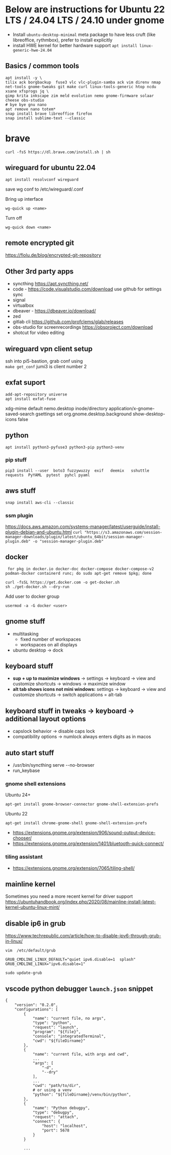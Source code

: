 # Below are instructions for Ubuntu 22 LTS / 24.04 LTS / 24.10 under gnome

- Install `ubuntu-desktop-minimal` meta package to have less cruft (like libreoffice, rythmbox), prefer to install explicitly
- install HWE kernel for better hardware support `apt install linux-generic-hwe-24.04`

## Basics / common tools

```
apt install -y \
tilix ack borgbackup  fuse3 vlc vlc-plugin-samba ack vim direnv nmap net-tools gnome-tweaks git make curl linux-tools-generic htop ncdu xsane xfsprogs jq \
gimp krita inkscape zim meld evolution nemo gnome-firmware solaar cheese obs-studio
# bye bye gnu nano
apt remove nano totem*
snap install brave libreoffice firefox
snap install sublime-text --classic
```

# brave

`curl -fsS https://dl.brave.com/install.sh | sh`

## wireguard for ubuntu 22.04

`apt install resolvconf wireguard`

save wg conf to /etc/wireguard/<name>.conf

Bring up interface

`wg-quick up <name>`

Turn off

`wg-quick down <name>`



## remote encrypted git 

https://flolu.de/blog/encrypted-git-repository


## Other 3rd party apps
- syncthing https://apt.syncthing.net/
- code - https://code.visualstudio.com/download use github for settings sync
- signal
- virtualbox
- dbeaver - https://dbeaver.io/download/
- zed 
- gitlab cli https://github.com/profclems/glab/releases
- obs-studio for screenrecordings https://obsproject.com/download
- shotcut for video editing


## wireguard vpn client setup
ssh into pi5-bastion, grab conf using \
`make get_conf` jumi3 is client number 2

## exfat suport
```
add-apt-repository universe
apt install exfat-fuse
```

xdg-mime default nemo.desktop inode/directory application/x-gnome-saved-search
gsettings set org.gnome.desktop.background show-desktop-icons false

## python

`apt install python3-pyfuse3 python3-pip python3-venv`

### pip stuff
`pip3 install --user  boto3 fuzzywuzzy  exif   deemix   sshuttle  requests  PyYAML  pytest  pyhcl pyaml`

## aws stuff

`snap install aws-cli --classic`

### ssm plugin

https://docs.aws.amazon.com/systems-manager/latest/userguide/install-plugin-debian-and-ubuntu.html
`curl "https://s3.amazonaws.com/session-manager-downloads/plugin/latest/ubuntu_64bit/session-manager-plugin.deb" -o "session-manager-plugin.deb"`

## docker

```
 for pkg in docker.io docker-doc docker-compose docker-compose-v2 podman-docker containerd runc; do sudo apt-get remove $pkg; done
```

```
curl -fsSL https://get.docker.com -o get-docker.sh
sh ./get-docker.sh --dry-run
```

Add user to docker group

`usermod -a -G docker <user>`


## gnome stuff
- multitasking
  - fixed number of workspaces
  - workspaces on all displays
- ubuntu desktop -> dock

## keyboard stuff
- **sup + up to maximize windows** -> settings -> keyboard -> view and customize shortcuts -> windows -> maximize window
- **alt tab shows icons not mini windows:** settings -> keyboard -> view and customize shortcuts -> switch applications = alt-tab

## keyboard stuff in tweaks -> keyboard -> additional layout options
- capslock behavior ->  disable caps lock
- compatibility options -> numlock always enters digits as in macos

## auto start stuff
- /usr/bin/syncthing serve --no-browser
- run_keybase

### gnome shell extensions

Ubuntu 24+

`apt-get install gnome-browser-connector gnome-shell-extension-prefs`

Ubuntu 22

`apt-get install chrome-gnome-shell gnome-shell-extension-prefs`

- https://extensions.gnome.org/extension/906/sound-output-device-chooser/
- https://extensions.gnome.org/extension/1401/bluetooth-quick-connect/

### tiling assistant

- https://extensions.gnome.org/extension/7065/tiling-shell/

## mainline kernel

Sometimes you need a more recent kernel for driver support
https://ubuntuhandbook.org/index.php/2020/08/mainline-install-latest-kernel-ubuntu-linux-mint/


## disable ip6 in grub

https://www.techrepublic.com/article/how-to-disable-ipv6-through-grub-in-linux/

`vim  /etc/default/grub`

```
GRUB_CMDLINE_LINUX_DEFAULT="quiet ipv6.disable=1  splash"
GRUB_CMDLINE_LINUX="ipv6.disable=1"
```

`sudo update-grub`


## vscode python debugger `launch.json` snippet

```
{
    "version": "0.2.0",
    "configurations": [
        {
            "name": "current file, no args",
            "type": "python",
            "request": "launch",
            "program": "${file}",
            "console": "integratedTerminal",
            "cwd": "${fileDirname}"
        },
        {
            "name": "current file, with args and cwd",
            ...
            "args": [
                "-d",
                "--dry"
            ],
            ...
            "cwd": "path/to/dir",
            # or using a venv
            "python": "${fileDirname}/venv/bin/python",
        },
        {
            "name": "Python debugpy",
            "type": "debugpy",
            "request": "attach",
            "connect": {
                "host": "localhost",
                "port": 5678
            }
        }

        ...
```
